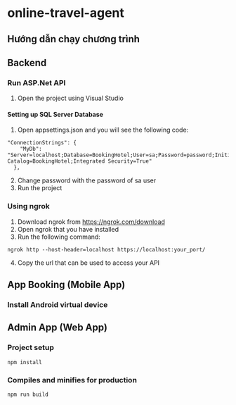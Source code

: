# online-travel-agent
## Hướng dẫn chạy chương trình

## Backend
### Run ASP.Net API
1. Open the project using Visual Studio
#### Setting up SQL Server Database
1. Open appsettings.json and you will see the following code:
```
"ConnectionStrings": {
    "MyDb": "Server=localhost;Database=BookingHotel;User=sa;Password=password;Initial Catalog=BookingHotel;Integrated Security=True"
  },
```
2. Change password with the password of sa user
3. Run the project

### Using ngrok
1. Download ngrok from https://ngrok.com/download
2. Open ngrok that you have installed
3. Run the following command:
```
ngrok http --host-header=localhost https://localhost:your_port/
```
4. Copy the url that can be used to access your API

## App Booking (Mobile App)
### Install Android virtual device

## Admin App (Web App)
### Project setup
```
npm install
```

### Compiles and minifies for production
```
npm run build
```
